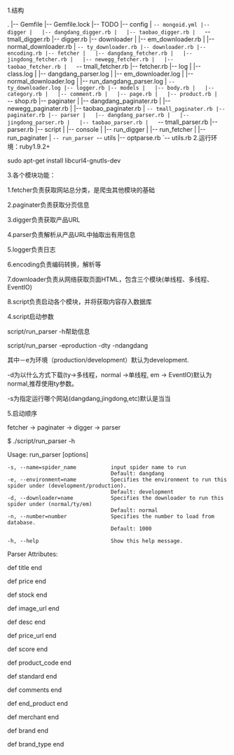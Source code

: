 1.结构

.
|-- Gemfile
|-- Gemfile.lock
|-- TODO
|-- config
|   `-- mongoid.yml
|-- digger
|   |-- dangdang_digger.rb
|   |-- taobao_digger.rb
|   `-- tmall_digger.rb
|-- digger.rb
|-- downloader
|   |-- em_downloader.rb
|   |-- normal_downloader.rb
|   `-- ty_downloader.rb
|-- downloader.rb
|-- encoding.rb
|-- fetcher
|   |-- dangdang_fetcher.rb
|   |-- jingdong_fetcher.rb
|   |-- newegg_fetcher.rb
|   |-- taobao_fetcher.rb
|   `-- tmall_fetcher.rb
|-- fetcher.rb
|-- log
|   |-- class.log
|   |-- dangdang_parser.log
|   |-- em_downloader.log
|   |-- normal_downloader.log
|   |-- run_dangdang_parser.log
|   `-- ty_downloader.log
|-- logger.rb
|-- models
|   |-- body.rb
|   |-- category.rb
|   |-- comment.rb
|   |-- page.rb
|   |-- product.rb
|   `-- shop.rb
|-- paginater
|   |-- dangdang_paginater.rb
|   |-- newegg_paginater.rb
|   |-- taobao_paginater.rb
|   `-- tmall_paginater.rb
|-- paginater.rb
|-- parser
|   |-- dangdang_parser.rb
|   |-- jingdong_parser.rb
|   |-- taobao_parser.rb
|   `-- tmall_parser.rb
|-- parser.rb
|-- script
|   |-- console
|   |-- run_digger
|   |-- run_fetcher
|   |-- run_paginater
|   `-- run_parser
`-- utils
    |-- optparse.rb
    `-- utils.rb
2.运行环境：ruby1.9.2+

  sudo apt-get install libcurl4-gnutls-dev

3.各个模块功能：

 1.fetcher负责获取网站总分类，是爬虫其他模块的基础
 
 2.paginater负责获取分页信息
 
 3.digger负责获取产品URL
 
 4.parser负责解析从产品URL中抽取出有用信息
 
 5.logger负责日志
 
 6.encoding负责编码转换，解析等
 
 7.downloader负责从网络获取页面HTML，包含三个模块(单线程、多线程、EventIO)
 
 8.script负责启动各个模块，并将获取内容存入数据库
 
4.script启动参数

 script/run_parser -h帮助信息
 
 script/run_parser -eproduction -dty -ndangdang
 
 其中－e为环境（production/development）默认为development.
 
 -d为以什么方式下载(ty->多线程，normal ->单线程, em -> EventIO)默认为normal,推荐使用ty参数。
 
 -s为指定运行哪个网站(dangdang,jingdong,etc)默认是当当
 
5.启动顺序

 fetcher -> paginater -> digger -> parser

$ ./script/run_parser -h

Usage: run_parser [options]

    -s, --name=spider_name           input spider name to run
                                     Default: dangdang
    -e, --environment=name           Specifies the environment to run this spider under (development/production).
                                     Default: development
    -d, --downloader=name            Specifies the downloader to run this spider under (normal/ty/em)
                                     Default: normal
    -n, --number=number              Specifies the number to load from database.
                                     Default: 1000

    -h, --help                       Show this help message.


  Parser Attributes:

def title
end

def price
end

def stock
end

def image_url
end

def desc
end

def price_url
end

def score
end

def product_code
end

def standard
end

def comments
end

def end_product
end

def merchant
end

def brand
end

def brand_type
end

